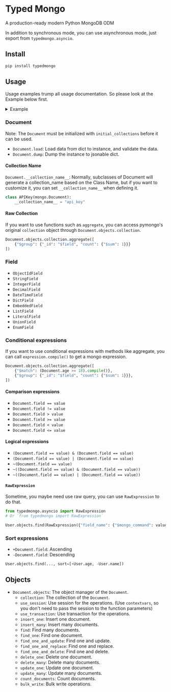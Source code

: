 # Typed Mongo

A production-ready modern Python MongoDB ODM

In addition to synchronous mode, you can use asynchronous mode, just export from `typedmongo.asyncio`.

## Install

```bash
pip install typedmongo
```

## Usage

Usage examples trump all usage documentation. So please look at the Example below first.

<details markdown="1">
<summary>Example</summary>

```python
import datetime
from typing import Literal

from pymongo import AsyncMongoClient as MongoClient

import typedmongo.asyncio as mongo


class Wallet(mongo.Document):
    balance: mongo.DecimalField


class User(mongo.MongoDocument):
    name: mongo.StringField
    gender: mongo.LiteralField[Literal["m", "f"]]
    age: mongo.IntegerField
    tags: mongo.ListField[str]
    wallet: mongo.EmbeddedField[Wallet]
    created_at: mongo.DateTimeField = mongo.DateTimeField(
        default=lambda: datetime.datetime.now(datetime.timezone.utc)
    )
    children: mongo.ListField[User]
    extra: mongo.DictField = mongo.DictField(default=dict)


async def main():
    await mongo.initial_collections(
        MongoClient().mongo,
        User,
    )

    # Insert one document
    document_id = await User.objects.insert_one(
        User.load(
            {
                "name": "Aber",
                "gender": "m",
                "age": 18,
                "tags": ["a", "b"],
                "wallet": {"balance": 100},
                "children": [],
            },
        )
    )

    # Find one document
    user = await User.objects.find_one(User._id == document_id, sort=[+User.age])

    # Update one document
    update_result = await User.objects.update_one(
        User._id == document_id, {"$set": {"tags": ["a", "b", "e", "r"]}}
    )

    # Delete one document
    delete_result = await User.objects.delete_one(User._id == document_id)

    # Find one and update
    user = await User.objects.find_one_and_update(
        User._id == document_id, {"$set": {"tags": ["a", "b", "e"]}}
    )

    # Find one and replace
    user = await User.objects.find_one_and_replace(
        User._id == document_id,
        User.load({"name": "Aber", "age": 0}),
        after_document=True,
    )

    # Find one and delete
    user = await User.objects.find_one_and_delete(User._id == document_id)

    # Find many documents and sort
    users = [user async for user in User.objects.find(User.age == 18, sort=[-User.age])]

    # Update many documents
    update_result = await User.objects.update_many(
        User.wallet._.balance == Decimal("100"), {"$inc": {"wallet.balance": 10}}
    )

    # Count documents
    await User.objects.count_documents(User.age >= 0)

    # Bulk write operations
    await User.objects.bulk_write(
        mongo.DeleteOne(User._id == 0),
        mongo.DeleteMany(User.age < 18),
        mongo.InsertOne(User.load({"name": "InsertOne"}, partial=True)),
        mongo.ReplaceOne(User.name == "Aber", User.load({}, partial=True)),
        mongo.UpdateMany({}, {"$set": {"age": 25}}),
        mongo.UpdateMany(User.name == "Yue", {"$set": {"name": "yue"}}),
    )
```

</details>

### Document

Note: The `Document` must be initialized with `initial_collections` before it can be used.

- `Document.load`: Load data from dict to instance, and validate the data.
- `Document.dump`: Dump the instance to jsonable dict.

#### Collection Name

`Document.__collection_name__`: Normally, subclasses of Document will generate a collection_name based on the Class Name, but if you want to customize it, you can set `__collection_name__` when defining it.

```python
class APIKey(mongo.Document):
    __collection_name__ = "api_key"
```

#### Raw Collection

If you want to use functions such as `aggregate`, you can access pymongo's original `collection` object through `Document.objects.collection`.

```python
Document.objects.collection.aggregate([
    {"$group": {"_id": "$field", "count": {"$sum": 1}}}
])
```

### Field

- `ObjectIdField`
- `StringField`
- `IntegerField`
- `DecimalField`
- `DateTimeField`
- `DictField`
- `EmbeddedField`
- `ListField`
- `LiteralField`
- `UnionField`
- `EnumField`

### Conditional expressions

If you want to use conditional expressions with methods like aggregate, you can call `expression.compile()` to get a mongo expression.

```python
Document.objects.collection.aggregate([
    {"$match": (Document.age >= 18).compile()},
    {"$group": {"_id": "$field", "count": {"$sum": 1}}},
])
```

#### Comparison expressions

- `Document.field == value`
- `Document.field != value`
- `Document.field > value`
- `Document.field >= value`
- `Document.field < value`
- `Document.field <= value`

#### Logical expressions

- `(Document.field == value) & (Document.field == value)`
- `(Document.field == value) | (Document.field == value)`
- `~(Document.field == value)`
- `~((Document.field == value) & (Document.field == value))`
- `~((Document.field == value) | (Document.field == value))`

#### `RawExpression`

Sometime, you maybe need use raw query, you can use `RawExpression` to do that.

```python
from typedmongo.asyncio import RawExpression
# Or `from typedmongo import RawExpression`

User.objects.find(RawExpression({"field_name": {"$mongo_command": value}}) & User.age > 18)
```

### Sort expressions

- `+Document.field`: Ascending
- `-Document.field`: Descending

```python
User.objects.find(..., sort=[+User.age, -User.name])
```

## Objects

- `Document.objects`: The object manager of the `Document`.
  - `collection`: The collection of the `Document`.
  - `use_session`: Use session for the operations. (Use `contextvars`, so you don't need to pass the session to the function parameters)
  - `use_transaction`: Use transaction for the operations.
  - `insert_one`: Insert one document.
  - `insert_many`: Insert many documents.
  - `find`: Find many documents.
  - `find_one`: Find one document.
  - `find_one_and_update`: Find one and update.
  - `find_one_and_replace`: Find one and replace.
  - `find_one_and_delete`: Find one and delete.
  - `delete_one`: Delete one document.
  - `delete_many`: Delete many documents.
  - `update_one`: Update one document.
  - `update_many`: Update many documents.
  - `count_documents`: Count documents.
  - `bulk_write`: Bulk write operations.
